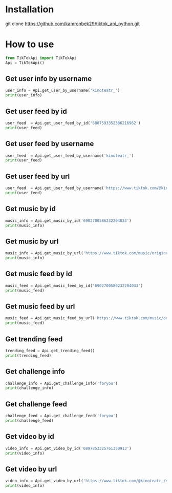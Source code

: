# Installation
git clone https://github.com/kamronbek29/tiktok_api_python.git

# How to use
```python
from TikTokApi import TikTokApi
Api = TikTokApi()
```

## Get user info by username
```python
user_info = Api.get_user_by_username('kinoteatr_')
print(user_info)
```

## Get user feed by id
```python
user_feed  = Api.get_user_feed_by_id('6887593352386216962')
print(user_feed)
```

## Get user feed by username
```python
user_feed  = Api.get_user_feed_by_username('kinoteatr_')
print(user_feed)
```

## Get user feed by url
```python
user_feed  = Api.get_user_feed_by_username('https://www.tiktok.com/@kinoteatr_')
print(user_feed)
```

## Get music by id
```python
music_info = Api.get_music_by_id('6902700586232204033')
print(music_info)
```

## Get music by url
```python
music_info = Api.get_music_by_url('https://www.tiktok.com/music/original-sound-6902700586232204033')
print(music_info)
```

## Get music feed by id
```python
music_feed = Api.get_music_feed_by_id('6902700586232204033')
print(music_feed)
```

## Get music feed by url
```python
music_feed = Api.get_music_feed_by_url('https://www.tiktok.com/music/original-sound-6902700586232204033')
print(music_feed)
```

## Get trending feed
```python
trending_feed = Api.get_trending_feed()
print(trending_feed)
```

## Get challenge info
```python
challenge_info = Api.get_challenge_info('foryou')
print(challenge_info)
```

## Get challenge feed
```python
challenge_feed = Api.get_challenge_feed('foryou')
print(challenge_feed)
```

## Get video by id
```python
video_info = Api.get_video_by_id('6897853325761350913')
print(video_info)
```

## Get video by url
```python
video_info = Api.get_video_by_url('https://www.tiktok.com/@kinoteatr_/video/6902854770277518593')
print(video_info)
```
